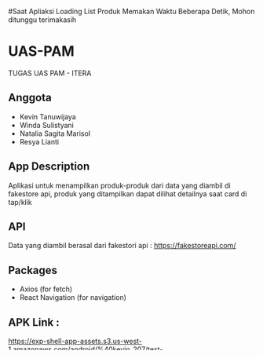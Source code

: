 #Saat Apliaksi Loading List Produk Memakan Waktu Beberapa Detik, Mohon ditunggu terimakasih

# UAS-PAM
TUGAS UAS PAM - ITERA

## Anggota
- Kevin Tanuwijaya
- Winda Sulistyani
- Natalia Sagita Marisol
- Resya Lianti

## App Description
Aplikasi untuk menampilkan produk-produk dari data yang diambil di fakestore api, produk yang ditampilkan dapat dilihat detailnya saat card di tap/klik

## API
Data yang diambil berasal dari fakestori api : https://fakestoreapi.com/

## Packages
- Axios (for fetch)
- React Navigation (for navigation)

## APK Link : 
https://exp-shell-app-assets.s3.us-west-1.amazonaws.com/android/%40kevin_207/test-96328da7da044c19a9b30bd1a3d69a61-signed.apk
